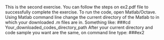 This is the second exercise. You can follow the steps on ex2.pdf file to successfully complete the exercise.
To run the code, open Matlab/Octave. 
Using Matlab command line change the current directory of the Matlab to in which your downloaded .m files are in. 
Something like: ###cd Your_downloaded_codes_directory_path
After your current directory and code sample you want are the same, on command line type: ###ex2 
